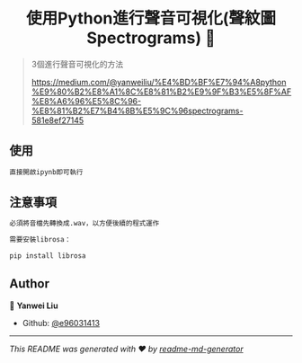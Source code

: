 <h1 align="center">使用Python進行聲音可視化(聲紋圖Spectrograms) 👋</h1>




> 3個進行聲音可視化的方法
>
> https://medium.com/@yanweiliu/%E4%BD%BF%E7%94%A8python%E9%80%B2%E8%A1%8C%E8%81%B2%E9%9F%B3%E5%8F%AF%E8%A6%96%E5%8C%96-%E8%81%B2%E7%B4%8B%E5%9C%96spectrograms-581e8ef27145

## 使用

```sh
直接開啟ipynb即可執行
```

## 注意事項

```sh
必須將音檔先轉換成.wav，以方便後續的程式運作

需要安裝librosa：

pip install librosa
```

## Author

👤 **Yanwei Liu**

* Github: [@e96031413](https://github.com/e96031413)

***
_This README was generated with ❤️ by [readme-md-generator](https://github.com/kefranabg/readme-md-generator)_